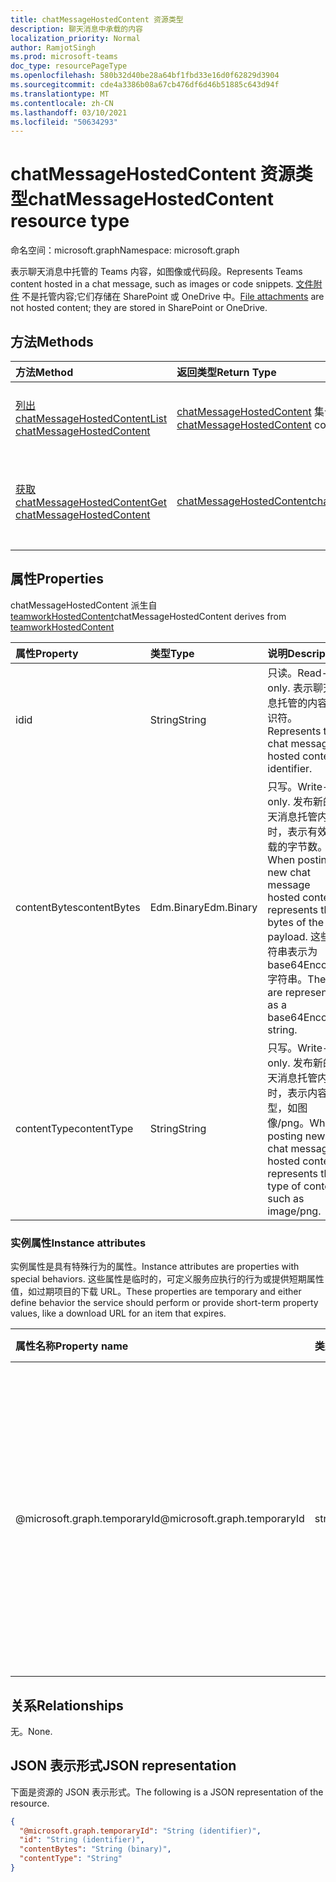 ```yaml
---
title: chatMessageHostedContent 资源类型
description: 聊天消息中承载的内容
localization_priority: Normal
author: RamjotSingh
ms.prod: microsoft-teams
doc_type: resourcePageType
ms.openlocfilehash: 580b32d40be28a64bf1fbd33e16d0f62829d3904
ms.sourcegitcommit: cde4a3386b08a67cb476df6d46b51885c643d94f
ms.translationtype: MT
ms.contentlocale: zh-CN
ms.lasthandoff: 03/10/2021
ms.locfileid: "50634293"
---
```

# <a name="chatmessagehostedcontent-resource-type"></a><span data-ttu-id="3aa52-103">chatMessageHostedContent 资源类型</span><span class="sxs-lookup"><span data-stu-id="3aa52-103">chatMessageHostedContent resource type</span></span>

<span data-ttu-id="3aa52-104">命名空间：microsoft.graph</span><span class="sxs-lookup"><span data-stu-id="3aa52-104">Namespace: microsoft.graph</span></span>

<span data-ttu-id="3aa52-105">表示聊天消息中托管的 Teams 内容，如图像或代码段。</span><span class="sxs-lookup"><span data-stu-id="3aa52-105">Represents Teams content hosted in a chat message, such as images or code snippets.</span></span>
<span data-ttu-id="3aa52-106">[文件附件](chatmessageattachment.md) 不是托管内容;它们存储在 SharePoint 或 OneDrive 中。</span><span class="sxs-lookup"><span data-stu-id="3aa52-106">[File attachments](chatmessageattachment.md) are not hosted content; they are stored in SharePoint or OneDrive.</span></span>

## <a name="methods"></a><span data-ttu-id="3aa52-107">方法</span><span class="sxs-lookup"><span data-stu-id="3aa52-107">Methods</span></span>

| <span data-ttu-id="3aa52-108">方法</span><span class="sxs-lookup"><span data-stu-id="3aa52-108">Method</span></span>       | <span data-ttu-id="3aa52-109">返回类型</span><span class="sxs-lookup"><span data-stu-id="3aa52-109">Return Type</span></span> | <span data-ttu-id="3aa52-110">说明</span><span class="sxs-lookup"><span data-stu-id="3aa52-110">Description</span></span> |
|:-------------|:------------|:------------|
| [<span data-ttu-id="3aa52-111">列出 chatMessageHostedContent</span><span class="sxs-lookup"><span data-stu-id="3aa52-111">List chatMessageHostedContent</span></span>](../api/chatmessage-list-chatmessagehostedcontents.md) | <span data-ttu-id="3aa52-112">[chatMessageHostedContent](chatmessagehostedcontent.md) 集合</span><span class="sxs-lookup"><span data-stu-id="3aa52-112">[chatMessageHostedContent](chatmessagehostedcontent.md) collection</span></span> | <span data-ttu-id="3aa52-113">检索消息的 **chatMessageHostedContent** 列表。</span><span class="sxs-lookup"><span data-stu-id="3aa52-113">Retrieve the list of **chatMessageHostedContent** for a message.</span></span> |
| [<span data-ttu-id="3aa52-114">获取 chatMessageHostedContent</span><span class="sxs-lookup"><span data-stu-id="3aa52-114">Get chatMessageHostedContent</span></span>](../api/chatmessagehostedcontent-get.md) | [<span data-ttu-id="3aa52-115">chatMessageHostedContent</span><span class="sxs-lookup"><span data-stu-id="3aa52-115">chatMessageHostedContent</span></span>](chatmessagehostedcontent.md) | <span data-ttu-id="3aa52-116">读取 **chatMessageHostedContent** 对象的属性和关系。</span><span class="sxs-lookup"><span data-stu-id="3aa52-116">Read the properties and relationships of a **chatMessageHostedContent** object.</span></span> |

## <a name="properties"></a><span data-ttu-id="3aa52-117">属性</span><span class="sxs-lookup"><span data-stu-id="3aa52-117">Properties</span></span>

<span data-ttu-id="3aa52-118">chatMessageHostedContent 派生自 [teamworkHostedContent](teamworkhostedcontent.md)</span><span class="sxs-lookup"><span data-stu-id="3aa52-118">chatMessageHostedContent derives from [teamworkHostedContent](teamworkhostedcontent.md)</span></span>

| <span data-ttu-id="3aa52-119">属性</span><span class="sxs-lookup"><span data-stu-id="3aa52-119">Property</span></span>     | <span data-ttu-id="3aa52-120">类型</span><span class="sxs-lookup"><span data-stu-id="3aa52-120">Type</span></span>        | <span data-ttu-id="3aa52-121">说明</span><span class="sxs-lookup"><span data-stu-id="3aa52-121">Description</span></span> |
|:-------------|:------------|:------------|
|<span data-ttu-id="3aa52-122">id</span><span class="sxs-lookup"><span data-stu-id="3aa52-122">id</span></span>            |<span data-ttu-id="3aa52-123">String</span><span class="sxs-lookup"><span data-stu-id="3aa52-123">String</span></span>       | <span data-ttu-id="3aa52-124">只读。</span><span class="sxs-lookup"><span data-stu-id="3aa52-124">Read-only.</span></span> <span data-ttu-id="3aa52-125">表示聊天消息托管的内容标识符。</span><span class="sxs-lookup"><span data-stu-id="3aa52-125">Represents the chat message hosted content identifier.</span></span>|
|<span data-ttu-id="3aa52-126">contentBytes</span><span class="sxs-lookup"><span data-stu-id="3aa52-126">contentBytes</span></span>  |<span data-ttu-id="3aa52-127">Edm.Binary</span><span class="sxs-lookup"><span data-stu-id="3aa52-127">Edm.Binary</span></span>   | <span data-ttu-id="3aa52-128">只写。</span><span class="sxs-lookup"><span data-stu-id="3aa52-128">Write-only.</span></span> <span data-ttu-id="3aa52-129">发布新的聊天消息托管内容时，表示有效负载的字节数。</span><span class="sxs-lookup"><span data-stu-id="3aa52-129">When posting new chat message hosted content, represents the bytes of the payload.</span></span> <span data-ttu-id="3aa52-130">这些字符串表示为 base64Encoded 字符串。</span><span class="sxs-lookup"><span data-stu-id="3aa52-130">These are represented as a base64Encoded string.</span></span>|
|<span data-ttu-id="3aa52-131">contentType</span><span class="sxs-lookup"><span data-stu-id="3aa52-131">contentType</span></span>   |<span data-ttu-id="3aa52-132">String</span><span class="sxs-lookup"><span data-stu-id="3aa52-132">String</span></span>       | <span data-ttu-id="3aa52-133">只写。</span><span class="sxs-lookup"><span data-stu-id="3aa52-133">Write-only.</span></span> <span data-ttu-id="3aa52-134">发布新的聊天消息托管内容时，表示内容类型，如图像/png。</span><span class="sxs-lookup"><span data-stu-id="3aa52-134">When posting new chat message hosted content, represents the type of content, such as image/png.</span></span>|

### <a name="instance-attributes"></a><span data-ttu-id="3aa52-135">实例属性</span><span class="sxs-lookup"><span data-stu-id="3aa52-135">Instance attributes</span></span>

<span data-ttu-id="3aa52-136">实例属性是具有特殊行为的属性。</span><span class="sxs-lookup"><span data-stu-id="3aa52-136">Instance attributes are properties with special behaviors.</span></span>
<span data-ttu-id="3aa52-137">这些属性是临时的，可定义服务应执行的行为或提供短期属性值，如过期项目的下载 URL。</span><span class="sxs-lookup"><span data-stu-id="3aa52-137">These properties are temporary and either define behavior the service should perform or provide short-term property values, like a download URL for an item that expires.</span></span>

| <span data-ttu-id="3aa52-138">属性名称</span><span class="sxs-lookup"><span data-stu-id="3aa52-138">Property name</span></span>                     | <span data-ttu-id="3aa52-139">类型</span><span class="sxs-lookup"><span data-stu-id="3aa52-139">Type</span></span>   | <span data-ttu-id="3aa52-140">说明</span><span class="sxs-lookup"><span data-stu-id="3aa52-140">Description</span></span>
|:----------------------------------|:-------|:--------------------------------
| <span data-ttu-id="3aa52-141">@microsoft.graph.temporaryId</span><span class="sxs-lookup"><span data-stu-id="3aa52-141">@microsoft.graph.temporaryId</span></span>      | <span data-ttu-id="3aa52-142">string</span><span class="sxs-lookup"><span data-stu-id="3aa52-142">string</span></span> | <span data-ttu-id="3aa52-143">只写。</span><span class="sxs-lookup"><span data-stu-id="3aa52-143">Write-only.</span></span> <span data-ttu-id="3aa52-144">表示托管内容的 temporaryId，同时发布消息以引用要发送的 **chatMessage** 资源中的托管内容。</span><span class="sxs-lookup"><span data-stu-id="3aa52-144">Represents the temporaryId for the hosted content while posting a message to refer to the hosted content in **chatMessage** resource being sent.</span></span>|

## <a name="relationships"></a><span data-ttu-id="3aa52-145">关系</span><span class="sxs-lookup"><span data-stu-id="3aa52-145">Relationships</span></span>

<span data-ttu-id="3aa52-146">无。</span><span class="sxs-lookup"><span data-stu-id="3aa52-146">None.</span></span>

## <a name="json-representation"></a><span data-ttu-id="3aa52-147">JSON 表示形式</span><span class="sxs-lookup"><span data-stu-id="3aa52-147">JSON representation</span></span>

<span data-ttu-id="3aa52-148">下面是资源的 JSON 表示形式。</span><span class="sxs-lookup"><span data-stu-id="3aa52-148">The following is a JSON representation of the resource.</span></span>

<!-- {
  "blockType": "resource",
  "optionalProperties": [

  ],
  "@odata.type": "microsoft.graph.chatMessageHostedContent",
  "keyProperty": "id"
}-->

```json
{
  "@microsoft.graph.temporaryId": "String (identifier)",
  "id": "String (identifier)",
  "contentBytes": "String (binary)",
  "contentType": "String"
}
```

<!-- uuid: 16cd6b66-4b1a-43a1-adaf-3a886856ed98
2019-02-04 14:57:30 UTC -->
<!-- {
  "type": "#page.annotation",
  "description": "chatMessageHostedContent resource",
  "keywords": "",
  "section": "documentation",
  "tocPath": ""
}-->


